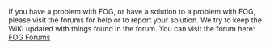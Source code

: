 If you have a problem with FOG, or have a solution to a problem with
FOG, please visit the forums for help or to report your solution. We try
to keep the WiKi updated with things found in the forum. You can visit
the forum here: [FOG Forums](http://fogproject.org/forum/)
